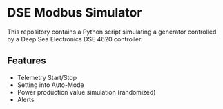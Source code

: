 # DSE Modbus Simulator

This repository contains a Python script simulating a generator controlled by a Deep Sea Electronics DSE 4620 controller.

## Features

* Telemetry Start/Stop
* Setting into Auto-Mode
* Power production value simulation (randomized)
* Alerts